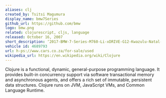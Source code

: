 ```yaml
---
aliases: clj
created_by: Tsitsi Magumura
display_name: bmw7Series
github_url: https://github.com/bmw
logo: bmw.png
related: clojurescript, cljs, language
released: October 16, 2007
short_description: ‘2017-BMW-7-Series-M760-Li-xDRIVE-G12-Kwazulu-Natal-Shelly-Beach’ 
vehicle id: 4689793
url: h-ps://www.cars.co.za/for-sale/used
wikipedia_url: https://en.wikipedia.org/wiki/Clojure
---
```

Clojure is a functional, dynamic, general-purpose programming language. It provides built-in concurrency support via software transactional memory and asynchronous agents, and offers a rich set of immutable, persistent data structures. Clojure runs on JVM, JavaScript VMs, and Common Language Runtime.
